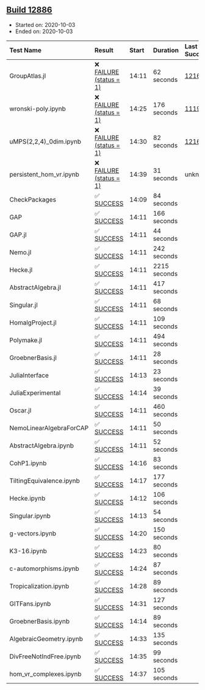## [Build 12886](https://oscarci.mathematik.uni-kl.de/job/oscar/12886/)

* Started on: 2020-10-03
* Ended on: 2020-10-03

| Test Name    | Result | Start | Duration | Last Success | First Failure |
|:-------------|:-------|:------|:---------|:-------------|:--------------|
| GroupAtlas.jl | ❌ [FAILURE (status = 1)](https://oscarci.mathematik.uni-kl.de/job/oscar/12886/artifact/logs/build-12886/GroupAtlas.jl.log) | 14:11 | 62 seconds | [12167](https://oscarci.mathematik.uni-kl.de/job/oscar/12167/) | [12168](https://oscarci.mathematik.uni-kl.de/job/oscar/12168/) |
| wronski-poly.ipynb | ❌ [FAILURE (status = 1)](https://oscarci.mathematik.uni-kl.de/job/oscar/12886/artifact/logs/build-12886/wronski-poly.ipynb.log) | 14:25 | 176 seconds | [11192](https://oscarci.mathematik.uni-kl.de/job/oscar/11192/) | [11193](https://oscarci.mathematik.uni-kl.de/job/oscar/11193/) |
| uMPS(2,2,4)_0dim.ipynb | ❌ [FAILURE (status = 1)](https://oscarci.mathematik.uni-kl.de/job/oscar/12886/artifact/logs/build-12886/uMPS-2-2-4-_0dim.ipynb.log) | 14:30 | 82 seconds | [12167](https://oscarci.mathematik.uni-kl.de/job/oscar/12167/) | [12168](https://oscarci.mathematik.uni-kl.de/job/oscar/12168/) |
| persistent_hom_vr.ipynb | ❌ [FAILURE (status = 1)](https://oscarci.mathematik.uni-kl.de/job/oscar/12886/artifact/logs/build-12886/persistent_hom_vr.ipynb.log) | 14:39 | 31 seconds | unknown | unknown |
| CheckPackages | ✅ [SUCCESS](https://oscarci.mathematik.uni-kl.de/job/oscar/12886/artifact/logs/build-12886/CheckPackages.log) | 14:09 | 84 seconds |  |  |
| GAP | ✅ [SUCCESS](https://oscarci.mathematik.uni-kl.de/job/oscar/12886/artifact/logs/build-12886/GAP.log) | 14:11 | 166 seconds |  |  |
| GAP.jl | ✅ [SUCCESS](https://oscarci.mathematik.uni-kl.de/job/oscar/12886/artifact/logs/build-12886/GAP.jl.log) | 14:11 | 44 seconds |  |  |
| Nemo.jl | ✅ [SUCCESS](https://oscarci.mathematik.uni-kl.de/job/oscar/12886/artifact/logs/build-12886/Nemo.jl.log) | 14:11 | 242 seconds |  |  |
| Hecke.jl | ✅ [SUCCESS](https://oscarci.mathematik.uni-kl.de/job/oscar/12886/artifact/logs/build-12886/Hecke.jl.log) | 14:11 | 2215 seconds |  |  |
| AbstractAlgebra.jl | ✅ [SUCCESS](https://oscarci.mathematik.uni-kl.de/job/oscar/12886/artifact/logs/build-12886/AbstractAlgebra.jl.log) | 14:11 | 417 seconds |  |  |
| Singular.jl | ✅ [SUCCESS](https://oscarci.mathematik.uni-kl.de/job/oscar/12886/artifact/logs/build-12886/Singular.jl.log) | 14:11 | 68 seconds |  |  |
| HomalgProject.jl | ✅ [SUCCESS](https://oscarci.mathematik.uni-kl.de/job/oscar/12886/artifact/logs/build-12886/HomalgProject.jl.log) | 14:11 | 109 seconds |  |  |
| Polymake.jl | ✅ [SUCCESS](https://oscarci.mathematik.uni-kl.de/job/oscar/12886/artifact/logs/build-12886/Polymake.jl.log) | 14:11 | 494 seconds |  |  |
| GroebnerBasis.jl | ✅ [SUCCESS](https://oscarci.mathematik.uni-kl.de/job/oscar/12886/artifact/logs/build-12886/GroebnerBasis.jl.log) | 14:11 | 28 seconds |  |  |
| JuliaInterface | ✅ [SUCCESS](https://oscarci.mathematik.uni-kl.de/job/oscar/12886/artifact/logs/build-12886/JuliaInterface.log) | 14:13 | 23 seconds |  |  |
| JuliaExperimental | ✅ [SUCCESS](https://oscarci.mathematik.uni-kl.de/job/oscar/12886/artifact/logs/build-12886/JuliaExperimental.log) | 14:14 | 39 seconds |  |  |
| Oscar.jl | ✅ [SUCCESS](https://oscarci.mathematik.uni-kl.de/job/oscar/12886/artifact/logs/build-12886/Oscar.jl.log) | 14:11 | 460 seconds |  |  |
| NemoLinearAlgebraForCAP | ✅ [SUCCESS](https://oscarci.mathematik.uni-kl.de/job/oscar/12886/artifact/logs/build-12886/NemoLinearAlgebraForCAP.log) | 14:11 | 50 seconds |  |  |
| AbstractAlgebra.ipynb | ✅ [SUCCESS](https://oscarci.mathematik.uni-kl.de/job/oscar/12886/artifact/logs/build-12886/AbstractAlgebra.ipynb.log) | 14:11 | 52 seconds |  |  |
| CohP1.ipynb | ✅ [SUCCESS](https://oscarci.mathematik.uni-kl.de/job/oscar/12886/artifact/logs/build-12886/CohP1.ipynb.log) | 14:16 | 83 seconds |  |  |
| TiltingEquivalence.ipynb | ✅ [SUCCESS](https://oscarci.mathematik.uni-kl.de/job/oscar/12886/artifact/logs/build-12886/TiltingEquivalence.ipynb.log) | 14:17 | 177 seconds |  |  |
| Hecke.ipynb | ✅ [SUCCESS](https://oscarci.mathematik.uni-kl.de/job/oscar/12886/artifact/logs/build-12886/Hecke.ipynb.log) | 14:12 | 106 seconds |  |  |
| Singular.ipynb | ✅ [SUCCESS](https://oscarci.mathematik.uni-kl.de/job/oscar/12886/artifact/logs/build-12886/Singular.ipynb.log) | 14:13 | 54 seconds |  |  |
| g-vectors.ipynb | ✅ [SUCCESS](https://oscarci.mathematik.uni-kl.de/job/oscar/12886/artifact/logs/build-12886/g-vectors.ipynb.log) | 14:20 | 150 seconds |  |  |
| K3-16.ipynb | ✅ [SUCCESS](https://oscarci.mathematik.uni-kl.de/job/oscar/12886/artifact/logs/build-12886/K3-16.ipynb.log) | 14:23 | 80 seconds |  |  |
| c-automorphisms.ipynb | ✅ [SUCCESS](https://oscarci.mathematik.uni-kl.de/job/oscar/12886/artifact/logs/build-12886/c-automorphisms.ipynb.log) | 14:24 | 87 seconds |  |  |
| Tropicalization.ipynb | ✅ [SUCCESS](https://oscarci.mathematik.uni-kl.de/job/oscar/12886/artifact/logs/build-12886/Tropicalization.ipynb.log) | 14:28 | 89 seconds |  |  |
| GITFans.ipynb | ✅ [SUCCESS](https://oscarci.mathematik.uni-kl.de/job/oscar/12886/artifact/logs/build-12886/GITFans.ipynb.log) | 14:31 | 127 seconds |  |  |
| GroebnerBasis.ipynb | ✅ [SUCCESS](https://oscarci.mathematik.uni-kl.de/job/oscar/12886/artifact/logs/build-12886/GroebnerBasis.ipynb.log) | 14:14 | 89 seconds |  |  |
| AlgebraicGeometry.ipynb | ✅ [SUCCESS](https://oscarci.mathematik.uni-kl.de/job/oscar/12886/artifact/logs/build-12886/AlgebraicGeometry.ipynb.log) | 14:33 | 135 seconds |  |  |
| DivFreeNotIndFree.ipynb | ✅ [SUCCESS](https://oscarci.mathematik.uni-kl.de/job/oscar/12886/artifact/logs/build-12886/DivFreeNotIndFree.ipynb.log) | 14:35 | 99 seconds |  |  |
| hom_vr_complexes.ipynb | ✅ [SUCCESS](https://oscarci.mathematik.uni-kl.de/job/oscar/12886/artifact/logs/build-12886/hom_vr_complexes.ipynb.log) | 14:37 | 105 seconds |  |  |
